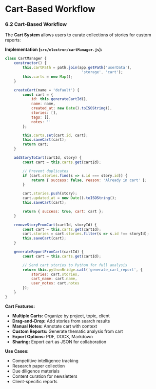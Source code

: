 # Cart-Based Workflow

### 6.2 Cart-Based Workflow

The **Cart System** allows users to curate collections of stories for custom reports:

**Implementation (`src/electron/cartManager.js`):**
```javascript
class CartManager {
    constructor() {
        this.cartPath = path.join(app.getPath('userData'),
                                   'storage', 'cart');
        this.carts = new Map();
    }

    createCart(name = 'default') {
        const cart = {
            id: this.generateCartId(),
            name: name,
            created_at: new Date().toISOString(),
            stories: [],
            tags: [],
            notes: ''
        };

        this.carts.set(cart.id, cart);
        this.saveCart(cart);
        return cart;
    }

    addStoryToCart(cartId, story) {
        const cart = this.carts.get(cartId);

        // Prevent duplicates
        if (cart.stories.find(s => s.id === story.id)) {
            return { success: false, reason: 'Already in cart' };
        }

        cart.stories.push(story);
        cart.updated_at = new Date().toISOString();
        this.saveCart(cart);

        return { success: true, cart: cart };
    }

    removeStoryFromCart(cartId, storyId) {
        const cart = this.carts.get(cartId);
        cart.stories = cart.stories.filter(s => s.id !== storyId);
        this.saveCart(cart);
    }

    generateReportFromCart(cartId) {
        const cart = this.carts.get(cartId);

        // Send cart stories to Python for full analysis
        return this.pythonBridge.call('generate_cart_report', {
            stories: cart.stories,
            cart_name: cart.name,
            user_notes: cart.notes
        });
    }
}
```

**Cart Features:**
- **Multiple Carts:** Organize by project, topic, client
- **Drag-and-Drop:** Add stories from search results
- **Manual Notes:** Annotate cart with context
- **Custom Reports:** Generate thematic analysis from cart
- **Export Options:** PDF, DOCX, Markdown
- **Sharing:** Export cart as JSON for collaboration

**Use Cases:**
- Competitive intelligence tracking
- Research paper collection
- Due diligence materials
- Content curation for newsletters
- Client-specific reports
